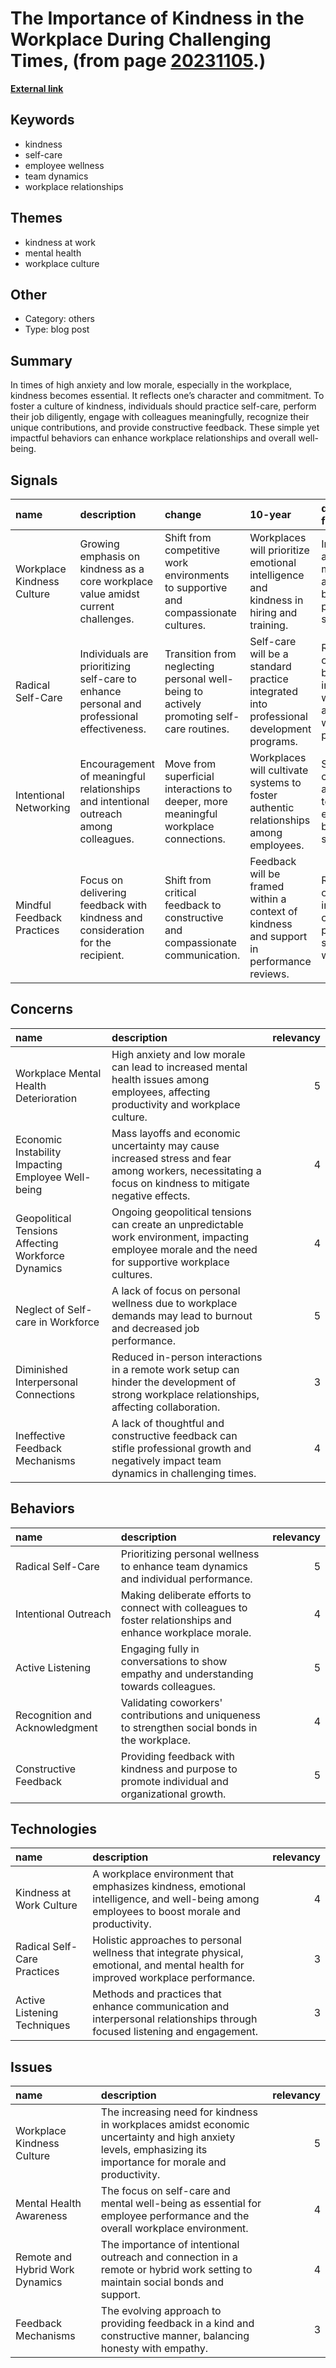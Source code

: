 # __The Importance of Kindness in the Workplace During Challenging Times__, (from page [20231105](https://kghosh.substack.com/p/20231105).)

__[External link](https://hbr.org/2023/07/why-kindness-at-work-pays-off)__



## Keywords

* kindness
* self-care
* employee wellness
* team dynamics
* workplace relationships

## Themes

* kindness at work
* mental health
* workplace culture

## Other

* Category: others
* Type: blog post

## Summary

In times of high anxiety and low morale, especially in the workplace, kindness becomes essential. It reflects one’s character and commitment. To foster a culture of kindness, individuals should practice self-care, perform their job diligently, engage with colleagues meaningfully, recognize their unique contributions, and provide constructive feedback. These simple yet impactful behaviors can enhance workplace relationships and overall well-being.

## Signals

| name                       | description                                                                                | change                                                                                   | 10-year                                                                                  | driving-force                                                                     |   relevancy |
|:---------------------------|:-------------------------------------------------------------------------------------------|:-----------------------------------------------------------------------------------------|:-----------------------------------------------------------------------------------------|:----------------------------------------------------------------------------------|------------:|
| Workplace Kindness Culture | Growing emphasis on kindness as a core workplace value amidst current challenges.          | Shift from competitive work environments to supportive and compassionate cultures.       | Workplaces will prioritize emotional intelligence and kindness in hiring and training.   | Increased awareness of mental health and well-being in professional settings.     |           4 |
| Radical Self-Care          | Individuals are prioritizing self-care to enhance personal and professional effectiveness. | Transition from neglecting personal well-being to actively promoting self-care routines. | Self-care will be a standard practice integrated into professional development programs. | Recognition of the link between individual well-being and workplace productivity. |           4 |
| Intentional Networking     | Encouragement of meaningful relationships and intentional outreach among colleagues.       | Move from superficial interactions to deeper, more meaningful workplace connections.     | Workplaces will cultivate systems to foster authentic relationships among employees.     | Shift towards collaboration and teamwork as essential to business success.        |           3 |
| Mindful Feedback Practices | Focus on delivering feedback with kindness and consideration for the recipient.            | Shift from critical feedback to constructive and compassionate communication.            | Feedback will be framed within a context of kindness and support in performance reviews. | Recognition of the importance of psychological safety in the workplace.           |           4 |

## Concerns

| name                                               | description                                                                                                                                              |   relevancy |
|:---------------------------------------------------|:---------------------------------------------------------------------------------------------------------------------------------------------------------|------------:|
| Workplace Mental Health Deterioration              | High anxiety and low morale can lead to increased mental health issues among employees, affecting productivity and workplace culture.                    |           5 |
| Economic Instability Impacting Employee Well-being | Mass layoffs and economic uncertainty may cause increased stress and fear among workers, necessitating a focus on kindness to mitigate negative effects. |           4 |
| Geopolitical Tensions Affecting Workforce Dynamics | Ongoing geopolitical tensions can create an unpredictable work environment, impacting employee morale and the need for supportive workplace cultures.    |           4 |
| Neglect of Self-care in Workforce                  | A lack of focus on personal wellness due to workplace demands may lead to burnout and decreased job performance.                                         |           5 |
| Diminished Interpersonal Connections               | Reduced in-person interactions in a remote work setup can hinder the development of strong workplace relationships, affecting collaboration.             |           3 |
| Ineffective Feedback Mechanisms                    | A lack of thoughtful and constructive feedback can stifle professional growth and negatively impact team dynamics in challenging times.                  |           4 |

## Behaviors

| name                           | description                                                                                                |   relevancy |
|:-------------------------------|:-----------------------------------------------------------------------------------------------------------|------------:|
| Radical Self-Care              | Prioritizing personal wellness to enhance team dynamics and individual performance.                        |           5 |
| Intentional Outreach           | Making deliberate efforts to connect with colleagues to foster relationships and enhance workplace morale. |           4 |
| Active Listening               | Engaging fully in conversations to show empathy and understanding towards colleagues.                      |           5 |
| Recognition and Acknowledgment | Validating coworkers' contributions and uniqueness to strengthen social bonds in the workplace.            |           4 |
| Constructive Feedback          | Providing feedback with kindness and purpose to promote individual and organizational growth.              |           5 |

## Technologies

| name                        | description                                                                                                                                |   relevancy |
|:----------------------------|:-------------------------------------------------------------------------------------------------------------------------------------------|------------:|
| Kindness at Work Culture    | A workplace environment that emphasizes kindness, emotional intelligence, and well-being among employees to boost morale and productivity. |           4 |
| Radical Self-Care Practices | Holistic approaches to personal wellness that integrate physical, emotional, and mental health for improved workplace performance.         |           3 |
| Active Listening Techniques | Methods and practices that enhance communication and interpersonal relationships through focused listening and engagement.                 |           3 |

## Issues

| name                            | description                                                                                                                                                 |   relevancy |
|:--------------------------------|:------------------------------------------------------------------------------------------------------------------------------------------------------------|------------:|
| Workplace Kindness Culture      | The increasing need for kindness in workplaces amidst economic uncertainty and high anxiety levels, emphasizing its importance for morale and productivity. |           5 |
| Mental Health Awareness         | The focus on self-care and mental well-being as essential for employee performance and the overall workplace environment.                                   |           4 |
| Remote and Hybrid Work Dynamics | The importance of intentional outreach and connection in a remote or hybrid work setting to maintain social bonds and support.                              |           4 |
| Feedback Mechanisms             | The evolving approach to providing feedback in a kind and constructive manner, balancing honesty with empathy.                                              |           3 |